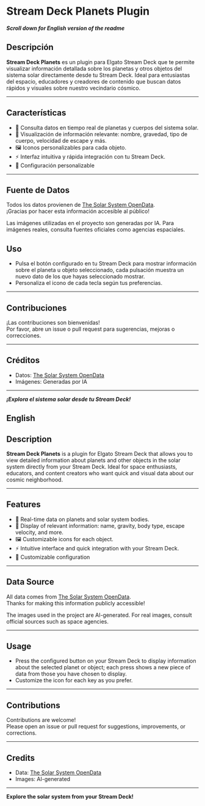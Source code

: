 # Stream Deck Planets Plugin

***Scroll down for English version of the readme***

## Descripción

**Stream Deck Planets** es un plugin para Elgato Stream Deck que te permite visualizar información detallada sobre los planetas y otros objetos del sistema solar directamente desde tu Stream Deck. Ideal para entusiastas del espacio, educadores y creadores de contenido que buscan datos rápidos y visuales sobre nuestro vecindario cósmico.

---

## Características

- 📡 Consulta datos en tiempo real de planetas y cuerpos del sistema solar.
- 🌌 Visualización de información relevante: nombre, gravedad, tipo de cuerpo, velocidad de escape y más.
- 🖼️ Iconos personalizables para cada objeto.
- ⚡ Interfaz intuitiva y rápida integración con tu Stream Deck.
- 🔄 Configuración personalizable

---

## Fuente de Datos

Todos los datos provienen de [The Solar System OpenData](https://api.le-systeme-solaire.net/en/).  
¡Gracias por hacer esta información accesible al público!

Las imágenes utilizadas en el proyecto son generadas por IA. Para imágenes reales, consulta fuentes oficiales como agencias espaciales.

## Uso

- Pulsa el botón configurado en tu Stream Deck para mostrar información sobre el planeta u objeto seleccionado, cada pulsación muestra un nuevo dato de los que hayas seleccionado mostrar.
- Personaliza el icono de cada tecla según tus preferencias.

---

## Contribuciones

¡Las contribuciones son bienvenidas!  
Por favor, abre un issue o pull request para sugerencias, mejoras o correcciones.

---

## Créditos

- Datos: [The Solar System OpenData](https://api.le-systeme-solaire.net/en/)
- Imágenes: Generadas por IA

---

***¡Explora el sistema solar desde tu Stream Deck!***

## English

## Description

**Stream Deck Planets** is a plugin for Elgato Stream Deck that allows you to view detailed information about planets and other objects in the solar system directly from your Stream Deck. Ideal for space enthusiasts, educators, and content creators who want quick and visual data about our cosmic neighborhood.

---

## Features

- 📡 Real-time data on planets and solar system bodies.
- 🌌 Display of relevant information: name, gravity, body type, escape velocity, and more.
- 🖼️ Customizable icons for each object.
- ⚡ Intuitive interface and quick integration with your Stream Deck.
- 🔄 Customizable configuration

---

## Data Source

All data comes from [The Solar System OpenData](https://api.le-systeme-solaire.net/en/).  
Thanks for making this information publicly accessible!

The images used in the project are AI-generated. For real images, consult official sources such as space agencies.

---

## Usage

- Press the configured button on your Stream Deck to display information about the selected planet or object; each press shows a new piece of data from those you have chosen to display.
- Customize the icon for each key as you prefer.

---

## Contributions

Contributions are welcome!  
Please open an issue or pull request for suggestions, improvements, or corrections.

---

## Credits

- Data: [The Solar System OpenData](https://api.le-systeme-solaire.net/en/)
- Images: AI-generated

---

**Explore the solar system from your Stream Deck!**
